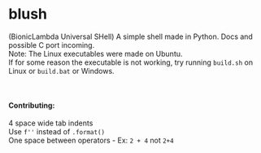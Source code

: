 # blush
(BionicLambda Universal SHell)
A simple shell made in Python. Docs and possible C port incoming.
<br/>
Note: The Linux executables were made on Ubuntu. <br/>
If for some reason the executable is not working, try running `build.sh` on Linux or `build.bat` or Windows. <br/>

<br/>

#### Contributing:
4 space wide tab indents <br/>
Use `f''` instead of `.format()` <br/>
One space between operators - Ex: `2 + 4` not `2+4`
